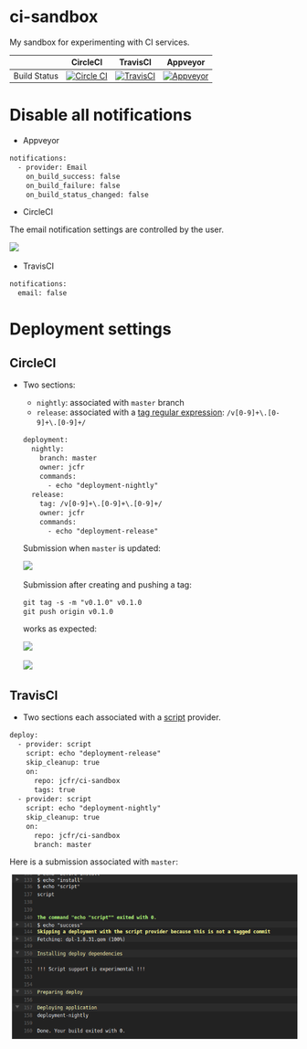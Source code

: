 # ci-sandbox
My sandbox for experimenting with CI services.

|              | CircleCI                                                                                                       | TravisCI                                                                                                      | Appveyor                                                                                                                              |
|--------------|----------------------------------------------------------------------------------------------------------------|---------------------------------------------------------------------------------------------------------------|---------------------------------------------------------------------------------------------------------------------------------------|
| Build Status | [![Circle CI](https://circleci.com/gh/jcfr/ci-sandbox.svg?style=svg)](https://circleci.com/gh/jcfr/ci-sandbox) | [![TravisCI](https://travis-ci.org/jcfr/ci-sandbox.svg?branch=master)](https://travis-ci.org/jcfr/ci-sandbox) | [![Appveyor](https://ci.appveyor.com/api/projects/status/81c2532cyie43bhu?svg=true)](https://ci.appveyor.com/project/jcfr/ci-sandbox) |


# Disable all notifications

* Appveyor

```
notifications:
  - provider: Email
    on_build_success: false
    on_build_failure: false
    on_build_status_changed: false
```

* CircleCI

The email notification settings are controlled by the user.

![](https://raw.githubusercontent.com/jcfr/ci-sandbox/master/images/circleci-perproject-email-notification-settings.png)


* TravisCI

```
notifications:
  email: false
```

# Deployment settings

## CircleCI

* Two sections:
  * ``nightly``: associated with ``master`` branch
  * ``release``: associated with a [tag regular expression](https://circleci.com/docs/configuration/#tags): ``/v[0-9]+\.[0-9]+\.[0-9]+/``

  ```
  deployment:
    nightly:
      branch: master
      owner: jcfr
      commands:
        - echo "deployment-nightly"
    release:
      tag: /v[0-9]+\.[0-9]+\.[0-9]+/
      owner: jcfr
      commands:
        - echo "deployment-release"
  ```

  Submission when ``master`` is updated:

  ![](https://raw.githubusercontent.com/jcfr/ci-sandbox/master/images/circleci-deployment-release-nightly-master-updated.png)

  Submission after creating and pushing a tag:

  ```
  git tag -s -m "v0.1.0" v0.1.0
  git push origin v0.1.0
  ```

  works as expected:

  ![](https://raw.githubusercontent.com/jcfr/ci-sandbox/master/images/circleci-deployment-release-nightly-signed-tag-pushed_1.png)

  ![](https://raw.githubusercontent.com/jcfr/ci-sandbox/master/images/circleci-deployment-release-nightly-signed-tag-pushed_2.png)

## TravisCI

* Two sections each associated with a [script](https://docs.travis-ci.com/user/deployment/script/) provider.

```
deploy:
  - provider: script
    script: echo "deployment-release"
    skip_cleanup: true
    on:
      repo: jcfr/ci-sandbox
      tags: true
  - provider: script
    script: echo "deployment-nightly"
    skip_cleanup: true
    on:
      repo: jcfr/ci-sandbox
      branch: master
```

Here is a submission associated with ``master``:

![](https://raw.githubusercontent.com/jcfr/ci-sandbox/master/images/travis-deploy-nightly.png)
